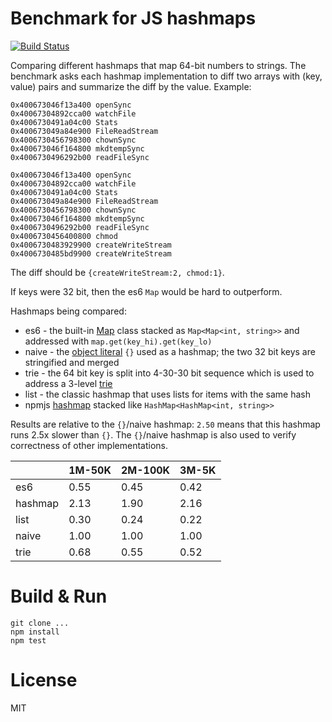 # Benchmark for JS hashmaps

[![Build Status](https://travis-ci.org/cd48b153/hashmap-contest.svg?branch=master)](https://travis-ci.org/cd48b153/hashmap-contest)

Comparing different hashmaps that map 64-bit numbers to strings. The benchmark asks each hashmap implementation to diff two arrays with (key, value) pairs and summarize the diff by the value. Example:

```
0x400673046f13a400 openSync
0x40067304892cca00 watchFile
0x4006730491a04c00 Stats
0x400673049a84e900 FileReadStream
0x4006730456798300 chownSync
0x400673046f164800 mkdtempSync
0x4006730496292b00 readFileSync

0x400673046f13a400 openSync
0x40067304892cca00 watchFile
0x4006730491a04c00 Stats
0x400673049a84e900 FileReadStream
0x4006730456798300 chownSync
0x400673046f164800 mkdtempSync
0x4006730496292b00 readFileSync
0x4006730456400800 chmod
0x4006730483929900 createWriteStream
0x4006730485bd9900 createWriteStream
```

The diff should be `{createWriteStream:2, chmod:1}`.

If keys were 32 bit, then the es6 `Map` would be hard to outperform.

Hashmaps being compared:

- es6 - the built-in [Map](https://developer.mozilla.org/en-US/docs/Web/JavaScript/Reference/Global_Objects/Map) class stacked as `Map<Map<int, string>>` and addressed with `map.get(key_hi).get(key_lo)`
- naive - the [object literal](https://developer.mozilla.org/en-US/docs/Learn/JavaScript/Objects/Basics) `{}` used as a hashmap; the two 32 bit keys are stringified and merged
- trie - the 64 bit key is split into 4-30-30 bit sequence which is used to address a 3-level [trie](https://en.wikipedia.org/wiki/Trie)
- list - the classic hashmap that uses lists for items with the same hash
- npmjs [hashmap](https://www.npmjs.com/package/hashmap) stacked like `HashMap<HashMap<int, string>>`

Results are relative to the `{}`/naive hashmap: `2.50` means that this hashmap runs 2.5x slower than `{}`. The `{}`/naive hashmap is also used to verify correctness of other implementations.

|            |     1M-50K |    2M-100K |      3M-5K |
| ---------- | ---------- | ---------- | ---------- |
|        es6 |       0.55 |       0.45 |       0.42 |
|    hashmap |       2.13 |       1.90 |       2.16 |
|       list |       0.30 |       0.24 |       0.22 |
|      naive |       1.00 |       1.00 |       1.00 |
|       trie |       0.68 |       0.55 |       0.52 |

# Build & Run

```
git clone ...
npm install
npm test
```

# License

MIT
